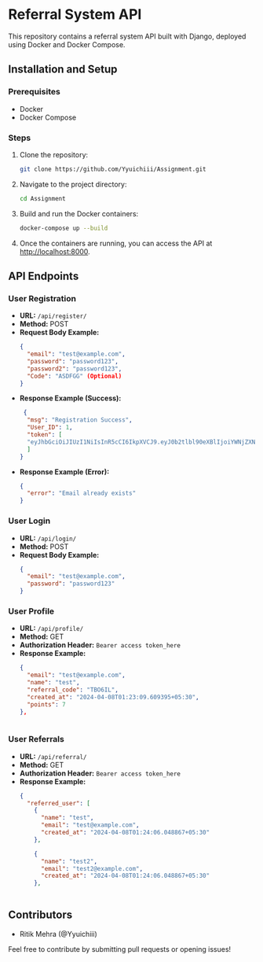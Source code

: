 # Referral System API

This repository contains a referral system API built with Django, deployed using Docker and Docker Compose.

## Installation and Setup

### Prerequisites
- Docker
- Docker Compose

### Steps
1. Clone the repository:
   ```bash
   git clone https://github.com/Yyuichiii/Assignment.git
   ```

2. Navigate to the project directory:
   ```bash
   cd Assignment
   ```

3. Build and run the Docker containers:
   ```bash
   docker-compose up --build
   ```

4. Once the containers are running, you can access the API at [http://localhost:8000](http://localhost:8000).

## API Endpoints

### User Registration
- **URL:** `/api/register/`
- **Method:** POST
- **Request Body Example:**
  ```json
  {
    "email": "test@example.com",
    "password": "password123",
    "password2": "password123",
    "Code": "ASDFGG" (Optional)
  }
  ```
- **Response Example (Success):**
  ```json
   {
    "msg": "Registration Success",
    "User_ID": 1,
    "token": [
    "eyJhbGciOiJIUzI1NiIsInR5cCI6IkpXVCJ9.eyJ0b2tlbl90eXBlIjoiYWNjZXNzIiwiZXhwIjoxNzEyNTIwMjY2LCJpYXQiOjE3MTI1MTk2NjYsImp0aSI6IjM3MTdlZmU0MWJmYTQxNDFhMjlkNmU3MzdmNDQwZGQ3IiwidXNlcl9pZCI6OH0.rJVrMt1n_WBDkU2he3V9rLBKZxb0NsHOXCiu4217c3o"
    ]
  }
  ```
- **Response Example (Error):**
  ```json
  {
    "error": "Email already exists"
  }
  ```

### User Login
- **URL:** `/api/login/`
- **Method:** POST
- **Request Body Example:**
  ```json
  {
    "email": "test@example.com",
    "password": "password123"
  }
  ```

### User Profile
- **URL:** `/api/profile/`
- **Method:** GET
- **Authorization Header:** `Bearer access token_here`
- **Response Example:**
  ```json
  {
    "email": "test@example.com",
    "name": "test",
    "referral_code": "TBO6IL",
    "created_at": "2024-04-08T01:23:09.609395+05:30",
    "points": 7
  },
      
  ```


### User Referrals
- **URL:** `/api/referral/`
- **Method:** GET
- **Authorization Header:** `Bearer access token_here`
- **Response Example:**
  ```json
  {
    "referred_user": [
      {
        "name": "test",
        "email": "test@example.com",
        "created_at": "2024-04-08T01:24:06.048867+05:30"
      },

      {
        "name": "test2",
        "email": "test2@example.com",
        "created_at": "2024-04-08T01:24:06.048867+05:30"
      },
      
  ```

## Contributors
- Ritik Mehra (@Yyuichiii)

Feel free to contribute by submitting pull requests or opening issues!
